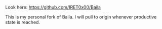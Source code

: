 Look here: https://github.com/IRET0x00/Baila

This is my personal fork of Baila. 
I will pull to origin whenever productive state is reached.

